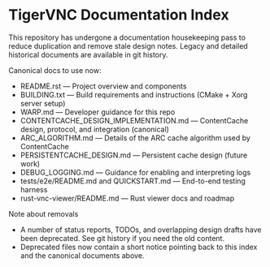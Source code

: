 # TigerVNC Documentation Index

This repository has undergone a documentation housekeeping pass to reduce duplication and remove stale design notes. Legacy and detailed historical documents are available in git history.

Canonical docs to use now:

- README.rst — Project overview and components
- BUILDING.txt — Build requirements and instructions (CMake + Xorg server setup)
- WARP.md — Developer guidance for this repo
- CONTENTCACHE_DESIGN_IMPLEMENTATION.md — ContentCache design, protocol, and integration (canonical)
- ARC_ALGORITHM.md — Details of the ARC cache algorithm used by ContentCache
- PERSISTENTCACHE_DESIGN.md — Persistent cache design (future work)
- DEBUG_LOGGING.md — Guidance for enabling and interpreting logs
- tests/e2e/README.md and QUICKSTART.md — End-to-end testing harness
- rust-vnc-viewer/README.md — Rust viewer docs and roadmap

Note about removals

- A number of status reports, TODOs, and overlapping design drafts have been deprecated. See git history if you need the old content.
- Deprecated files now contain a short notice pointing back to this index and the canonical documents above.
